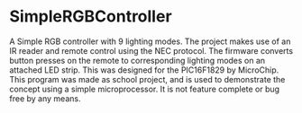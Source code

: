 # SimpleRGBController
A Simple RGB controller with 9 lighting modes. The project makes use of an IR reader and remote control using the NEC protocol.
 The firmware converts button presses on the remote to corresponding lighting modes on an attached LED strip. This was designed for the PIC16F1829 by MicroChip.
This program was made as school project, and is used to demonstrate the concept using a simple  microprocessor. It is not feature complete or bug free by any means.

